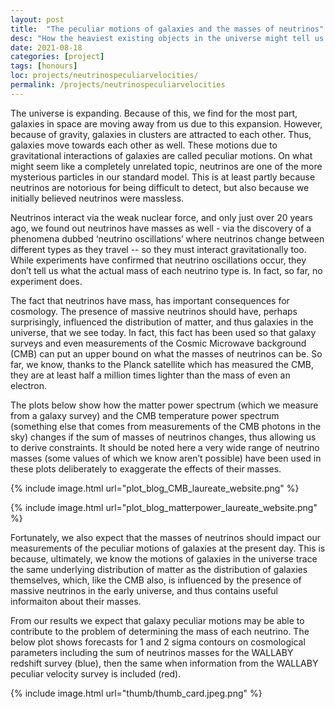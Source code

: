 ```yaml
---
layout: post
title:  "The peculiar motions of galaxies and the masses of neutrinos"
desc: "How the heaviest existing objects in the universe might tell us about the masses of one of the lightest particles in the Standard Model"
date: 2021-08-18
categories: [project]
tags: [honours]
loc: projects/neutrinospeculiarvelocities/
permalink: /projects/neutrinospeculiarvelocities
---
```


The universe is expanding. Because of this, we find for the most part, galaxies in space are moving away from us due to this expansion. However, because of gravity, galaxies in clusters are attracted to each other. Thus, galaxies move towards each other as well. These motions due to gravitational interactions of galaxies are called peculiar motions. 
On what might seem like a completely unrelated topic, neutrinos are one of the more mysterious particles in our standard model. This is at least partly because neutrinos are notorious for being difficult to detect, but also because we initially believed neutrinos were massless. 

Neutrinos interact via the weak nuclear force, and only just over 20 years ago, we found out neutrinos have masses as well - via the discovery of a phenomena dubbed ‘neutrino oscillations’ where neutrinos change between different types as they travel -- so they must interact gravitationally too. While experiments have confirmed that neutrino oscillations occur, they don’t tell us what the actual mass of each neutrino type is. In fact, so far, no experiment does.

The fact that neutrinos have mass, has important consequences for cosmology. The presence of massive neutrinos should have, perhaps surprisingly, influenced the distribution of matter, and thus galaxies in the universe, that we see today. In fact, this fact has been used so that galaxy surveys and even measurements of the Cosmic Microwave background (CMB) can put an upper bound on what the masses of neutrinos can be. So far, we know, thanks to the Planck satellite which has measured the CMB, they are at least half a million times lighter than the mass of even an electron. 

The plots below show how the matter power spectrum (which we measure from a galaxy survey) and the CMB temperature power spectrum (something else that comes from measurements of the CMB photons in the sky) changes if the sum of masses of neutrinos changes, thus allowing us to derive constraints. It should be noted here a very wide range of neutrino masses (some values of which we know aren’t possible) have been used in these plots deliberately to exaggerate the effects of their masses.

{% include image.html url="plot_blog_CMB_laureate_website.png"  %}

{% include image.html url="plot_blog_matterpower_laureate_website.png"  %}

Fortunately, we also expect that the masses of neutrinos should impact our measurements of the peculiar motions of galaxies at the present day. This is because, ultimately, we know the motions of galaxies in the universe trace the same underlying distribution of matter as the distribution of galaxies themselves, which, like the CMB also, is influenced by the presence of massive neutrinos in the early universe, and thus contains useful informaiton about their masses.

From our results we expect that galaxy peculiar motions may be able to contribute to the problem of determining the mass of each neutrino. The below plot shows forecasts for 1 and 2 sigma contours on cosmological parameters including the sum of neutrinos masses for the WALLABY redshift survey (blue), then the same when information from the WALLABY peculiar velocity survey is included (red).

{% include image.html url="thumb/thumb_card.jpeg.png"  %}


